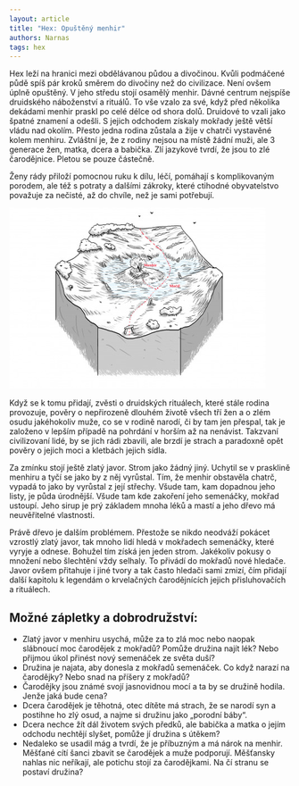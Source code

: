 ```yaml
---
layout: article
title: "Hex: Opuštěný menhir"
authors: Narnas
tags: hex
---
```


Hex leží na hranici mezi obdělávanou půdou a divočinou. Kvůli podmáčené půdě spíš pár kroků směrem do divočiny než do civilizace. Není ovšem úplně opuštěný. V jeho středu stojí osamělý menhir. Dávné centrum nejspíše druidského náboženství a rituálů. To vše vzalo za své, když před několika dekádami menhir praskl po celé délce od shora dolů. Druidové to vzali jako špatné znamení a odešli. S jejich odchodem získaly mokřady ještě větší vládu nad okolím. Přesto jedna rodina zůstala a žije v chatrči vystavěné kolem menhiru. Zvláštní je, že z rodiny nejsou na místě žádní muži, ale 3 generace žen, matka, dcera a babička. Zlí jazykové tvrdí, že jsou to zlé čarodějnice. Pletou se pouze částečně.

Ženy rády přiloží pomocnou ruku k dílu, léčí, pomáhají s komplikovaným porodem, ale též s potraty a dalšími zákroky, které ctihodné obyvatelstvo považuje za nečisté, až do chvíle, než je sami potřebují.

![](narnas-opt.jpg)

Když se k tomu přidají, zvěsti o druidských rituálech, které stále rodina provozuje, pověry o nepřirozeně dlouhém životě všech tří žen a o zlém osudu jakéhokoliv muže, co se v rodině narodí, či by tam jen přespal, tak je založeno v lepším případě na pohrdání v horším až na nenávist. Takzvaní civilizovaní lidé, by se jich rádi zbavili, ale brzdí je strach a paradoxně opět pověry o jejich moci a kletbách jejich sídla.

Za zmínku stojí ještě zlatý javor. Strom jako žádný jiný. Uchytil se v prasklině menhiru a tyčí se jako by z něj vyrůstal. Tím, že menhir obstavěla chatrč, vypadá to jako by vyrůstal z její střechy. Všude tam, kam dopadnou jeho listy, je půda úrodnější. Všude tam kde zakoření jeho semenáčky, mokřad ustoupí. Jeho sirup je prý základem mnoha léků a mastí a jeho dřevo má neuvěřitelné vlastnosti.

Právě dřevo je dalším problémem. Přestože se nikdo neodváží pokácet vzrostlý zlatý javor, tak mnoho lidí hledá v mokřadech semenáčky, které vyryje a odnese. Bohužel tím získá jen jeden strom. Jakékoliv pokusy o množení nebo šlechtění vždy selhaly. To přivádí do mokřadů nové hledače. Javor ovšem přitahuje i jiné tvory a tak často hledači sami zmizí, čím přidají další kapitolu k legendám o krvelačných čarodějnících jejich přisluhovačích a rituálech.

## Možné zápletky a dobrodružství:

- Zlatý javor v menhiru usychá, může za to zlá moc nebo naopak slábnoucí moc čarodějek z mokřadů? Pomůže družina najít lék? Nebo přijmou úkol přinést nový semenáček ze světa duší?
- Družina je najata, aby donesla z mokřadů semenáček. Co když narazí na čarodějky? Nebo snad na příšery z mokřadů?
- Čarodějky jsou známé svojí jasnovidnou mocí a ta by se družině hodila. Jenže jaká bude cena?
- Dcera čarodějek je těhotná, otec dítěte má strach, že se narodí syn a postihne ho zlý osud, a najme si družinu jako „porodní báby“.
- Dcera nechce žít dál životem svých předků, ale babička a matka o jejím odchodu nechtějí slyšet, pomůže jí družina s útěkem?
- Nedaleko se usadil mág a tvrdí, že je příbuzným a má nárok na menhir. Měšťané cítí šanci zbavit se čarodějek a muže podporují. Měšťansky nahlas nic neříkají, ale potichu stojí za čarodějkami. Na čí stranu se postaví družina?
